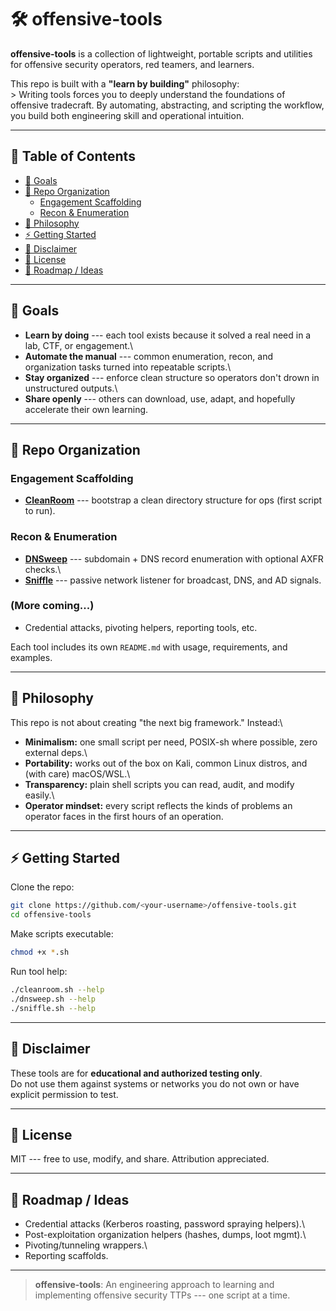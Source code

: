 # 🛠️ offensive-tools

**offensive-tools** is a collection of lightweight, portable scripts and
utilities for offensive security operators, red teamers, and learners.

This repo is built with a **"learn by building"** philosophy:\
\> Writing tools forces you to deeply understand the foundations of
offensive tradecraft. By automating, abstracting, and scripting the
workflow, you build both engineering skill and operational intuition.

------------------------------------------------------------------------

## 📑 Table of Contents

-   [🎯 Goals](#-goals)
-   [📂 Repo Organization](#-repo-organization)
    -   [Engagement Scaffolding](#engagement-scaffolding)
    -   [Recon & Enumeration](#recon--enumeration)
-   [🚀 Philosophy](#-philosophy)
-   [⚡ Getting Started](#-getting-started)
-   [🔐 Disclaimer](#-disclaimer)
-   [🧾 License](#-license)
-   [📌 Roadmap / Ideas](#-roadmap--ideas)

------------------------------------------------------------------------

## 🎯 Goals

-   **Learn by doing** --- each tool exists because it solved a real
    need in a lab, CTF, or engagement.\
-   **Automate the manual** --- common enumeration, recon, and
    organization tasks turned into repeatable scripts.\
-   **Stay organized** --- enforce clean structure so operators don't
    drown in unstructured outputs.\
-   **Share openly** --- others can download, use, adapt, and hopefully
    accelerate their own learning.

------------------------------------------------------------------------

## 📂 Repo Organization

### Engagement Scaffolding

-   [**CleanRoom**](cleanroom/README.md) --- bootstrap a clean directory
    structure for ops (first script to run).

### Recon & Enumeration

-   [**DNSweep**](recon/dnsweep/README.md) --- subdomain + DNS record
    enumeration with optional AXFR checks.\
-   [**Sniffle**](recon/sniffle/README.md) --- passive network listener for
    broadcast, DNS, and AD signals.

### (More coming...)

-   Credential attacks, pivoting helpers, reporting tools, etc.

Each tool includes its own `README.md` with usage, requirements, and
examples.

------------------------------------------------------------------------

## 🚀 Philosophy

This repo is not about creating "the next big framework." Instead:\
- **Minimalism:** one small script per need, POSIX-sh where possible,
zero external deps.\
- **Portability:** works out of the box on Kali, common Linux distros,
and (with care) macOS/WSL.\
- **Transparency:** plain shell scripts you can read, audit, and modify
easily.\
- **Operator mindset:** every script reflects the kinds of problems an
operator faces in the first hours of an operation.

------------------------------------------------------------------------

## ⚡ Getting Started

Clone the repo:

``` sh
git clone https://github.com/<your-username>/offensive-tools.git
cd offensive-tools
```

Make scripts executable:

``` sh
chmod +x *.sh
```

Run tool help:

``` sh
./cleanroom.sh --help
./dnsweep.sh --help
./sniffle.sh --help
```

------------------------------------------------------------------------

## 🔐 Disclaimer

These tools are for **educational and authorized testing only**.\
Do not use them against systems or networks you do not own or have
explicit permission to test.

------------------------------------------------------------------------

## 🧾 License

MIT --- free to use, modify, and share. Attribution appreciated.

------------------------------------------------------------------------

## 📌 Roadmap / Ideas

-   Credential attacks (Kerberos roasting, password spraying helpers).\
-   Post-exploitation organization helpers (hashes, dumps, loot mgmt).\
-   Pivoting/tunneling wrappers.\
-   Reporting scaffolds.

------------------------------------------------------------------------

> **offensive-tools**: An engineering approach to learning and
> implementing offensive security TTPs --- one script at a time.
